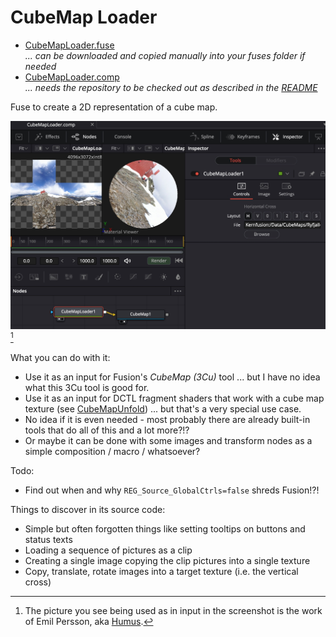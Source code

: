 # CubeMap Loader

- [CubeMapLoader.fuse](CubeMapLoader.fuse) <br />*... can be downloaded and copied manually into your fuses folder if needed*
- [CubeMapLoader.comp](../../Comp/nmbr73/CubeMapLoader.comp) <br />*... needs the repository to be checked out as described in the [README](../README.md)*


Fuse to create a 2D representation of a cube map.

![cml](CubeMapLoader.jpg)[^Ryfjallet]

[^Ryfjallet]: The picture you see being used as in input in the screenshot is the work of Emil Persson, aka [Humus](http://www.humus.name).


What you can do with it:
- Use it as an input for Fusion's *CubeMap (3Cu)* tool ... but I have no idea what this 3Cu tool is good for.
- Use it as an input for DCTL fragment shaders that work with a cube map texture (see [CubeMapUnfold](Studies/CubeMapUnfold.md)) ... but that's a very special use case.
- No idea if it is even needed - most probably there are already built-in tools that do all of this and a lot more?!?
- Or maybe it can be done with some images and transform nodes as a simple composition / macro / whatsoever?

Todo:
- Find out when and why `REG_Source_GlobalCtrls=false` shreds Fusion!?!

Things to discover in its source code:
- Simple but often forgotten things like setting tooltips on buttons and status texts
- Loading a sequence of pictures as a clip
- Creating a single image copying the clip pictures into a single texture
- Copy, translate, rotate images into a target texture (i.e. the vertical cross)
